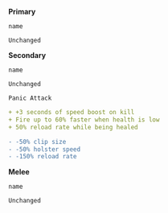 __**Primary**__


```fix
name
```
```
Unchanged
```

__**Secondary**__


```fix
name
```
```
Unchanged
```


```fix
Panic Attack
```
```yaml
+ +3 seconds of speed boost on kill
+ Fire up to 60% faster when health is low
+ 50% reload rate while being healed
```

```diff
- -50% clip size
- -50% holster speed
- -150% reload rate
```


__**Melee**__


```fix
name
```
```
Unchanged
```
